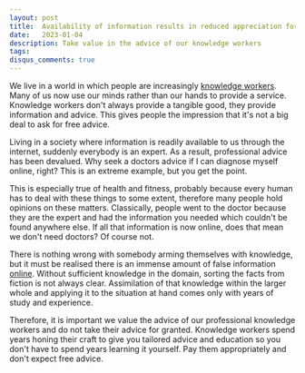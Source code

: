 ```yaml
---
layout: post
title:  Availability of information results in reduced appreciation for knowledge workers
date:   2023-01-04
description: Take value in the advice of our knowledge workers
tags:
disqus_comments: true
---
```


We live in a world in which people are increasingly [knowledge workers](https://en.wikipedia.org/wiki/Knowledge_worker). Many of us now use our minds rather than our hands to provide a service. Knowledge workers don't always provide a tangible good, they provide information and advice. This gives people the impression that it's not a big deal to ask for free advice. 

Living in a society where information is readily available to us through the internet, suddenly everybody is an expert. As a result, professional advice has been devalued. Why seek a doctors advice if I can diagnose myself online, right? This is an extreme example, but you get the point. 

This is especially true of health and fitness, probably because every human has to deal with these things to some extent, therefore many people hold opinions on these matters. Classically, people went to the doctor because they are the expert and had the information you needed which couldn't be found anywhere else. If all that information is now online, does that mean we don't need doctors? Of course not.

There is nothing wrong with somebody arming themselves with knowledge, but it must be realised there is an immense amount of false information [online](https://www.youtube.com/watch?v=YWdD206eSv0). Without sufficient knowledge in the domain, sorting the facts from fiction is not always clear. Assimilation of that knowledge within the larger whole and applying it to the situation at hand comes only with years of study and experience. 

Therefore, it is important we value the advice of our professional knowledge workers and do not take their advice for granted. Knowledge workers spend years honing their craft to give you tailored advice and education so you don't have to spend years learning it yourself. Pay them appropriately and don't expect free advice.